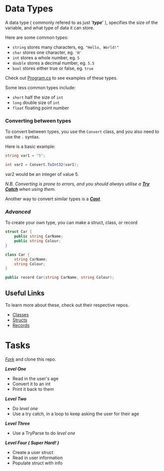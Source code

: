 # Data Types

A data type ( commonly refered to as just '**_type_**' ), specifies the size of the variable, and what type of data it can store.

Here are some common types:

+ ```string``` stores many characters, eg. `"Hello, World!"`
+ ```char``` stores one character, eg. `'H'`
+ ```int``` stores a whole number, eg. `5`
+ ```double``` stores a decimal number, eg. `5.5`
+ ```bool``` stores either true or false, eg. `true`

Check out [Program.cs](https://github.com/fslcoding/Data_Types_CS/blob/main/Program.cs) to see examples of these types.

Some less common types include:

+ ```short``` half the size of ```int```
+ ```long``` double size of ```int```
+ ```float``` floating point number

### Converting between types

To convert between types, you use the ```Convert``` class, and you also need to use the ``` . ``` syntax.

Here is a basic example:

```csharp
string var1 = "5";

int var2 = Convert.ToInt32(var1);
```
var2 would be an integer of value 5.

_N.B. Converting is prone to errors, and you should always utilise a [**_Try Catch_**](https://github.com/fslcoding/Try_Catch_CS) when using them._

Another way to convert similar types is a [**_Cast_**](https://github.com/fslcoding/Casting_CS).



### **_Advanced_**

To create your own type, you can make a struct, class, or record



``` csharp
struct Car {
    public string CarName;
    public string Colour;
}
```

``` csharp
class Car {
    string CarName;
    string Colour;
}
```

``` csharp
public record Car(string CarName, string Colour);
```

## Useful Links

To learn more about these, check out their respective repos.

+ [Classes](https://github.com/fslcoding/Classes_CS)
+ [Structs](https://github.com/fslcoding/Structs_CS)
+ [Records](https://github.com/fslcoding/Records_CS)


# Tasks

[_Fork_](https://github.com/fslcoding/HowToFork) and clone this repo.

**_Level One_**
+ Read in the user's age
+ Convert it to an int
+ Print it back to them

**_Level Two_**
+ Do _level one_
+ Use a try catch, in a loop to keep asking the user for their age

**_Level Three_**
+ Use a TryParse to do _level one_

**_Level Four ( Super Hard! )_**
+ Create a user struct 
+ Read in user information
+ Populate struct with info
